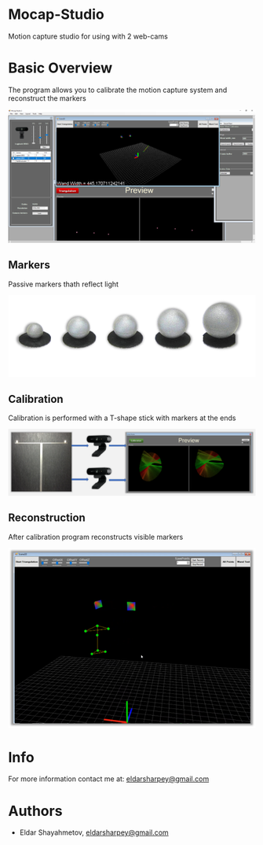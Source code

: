 # Mocap-Studio
Motion capture studio for using with 2 web-cams

# Basic Overview

The program allows you to calibrate the motion capture system and reconstruct the markers

![](Images/1.png)

## Markers

Passive markers thath reflect light

![](Images/4.png)

## Calibration

Calibration is performed with a T-shape stick with markers at the ends

![](Images/3.PNG)

## Reconstruction

After calibration program reconstructs visible markers

![](Images/5.png)

# Info

For more information contact me at: eldarsharpey@gmail.com

# Authors

* Eldar Shayahmetov, eldarsharpey@gmail.com
